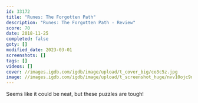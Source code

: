 ```yaml
---
id: 33172
title: "Runes: The Forgotten Path"
description: "Runes: The Forgotten Path - Review"
score: 70
date: 2018-11-25
completed: false
goty: []
modified_date: 2023-03-01
screenshots: []
tags: []
videos: []
cover: //images.igdb.com/igdb/image/upload/t_cover_big/co3c5z.jpg
image: //images.igdb.com/igdb/image/upload/t_screenshot_huge/nvv10ojc9n0mp2piy85u.jpg
---
```

Seems like it could be neat, but these puzzles are tough!
